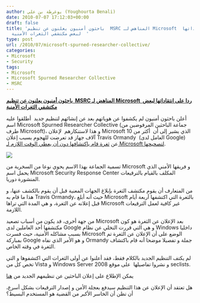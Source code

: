 ```yaml
---
author: يوغرطة بن علي (Youghourta Benali)
date: 2010-07-07 17:12:03+00:00
draft: false
title: 'باحثون أمنيون يعلنون عن تنظيم  MSRC المناهض لـ Microsoft  ردا على انتقاداتها
  لبعض مكتشفي الثغرات الأمنية  '
type: post
url: /2010/07/microsoft-spurned-researcher-collective/
categories:
- Microsoft
- Security
tags:
- Microsoft
- Microsoft Spurned Researcher Collective
- MSRC
---
```


**[باحثون أمنيون يعلنون عن تنظيم  MSRC المناهض لـ Microsoft  ردا على انتقاداتها لبعض مكتشفي الثغرات الأمنية](https://www.it-scoop.com/2010/07/Microsoft-Spurned-Researcher-Collective)**




أعلن باحثون أمنيون لم يكشفوا عن هوياتهم بعد عن إنشائهم لتنظيم جديد  أطلقوا عليه اسم Microsoft Spurned Researcher Collective (جماعة الباحثين المرفوضين من طرف Microsoft)، و هذا لاستنكارهم  لإعلان Microsoft الذي يشير إلى أن  أكثر من 10 آلاف جهاز قد تعرضت للهجوم بسبب إعلان Travis Ormandy  (العامل لدى Google) عن [ثغرة قام باكتشافها دون أن يعطي الوقت اللازم لـ Microsoft لتصحيحها](https://www.it-scoop.com/2010/06/googler-criticized-for-disclosing-windows-related-flaw).




[![](https://www.it-scoop.com/wp-content/uploads/2010/04/Patch-tuesday.jpg)
](https://www.it-scoop.com/wp-content/uploads/2010/04/Patch-tuesday.jpg)




تسمية الجماعة بهذا الاسم يحوي نوعا من السخرية من Microsoft و فريقها الأمني الذي يحمل اسم Microsoft Security Response Center المكلف بالقيام بالترقيعات المنشورة دوريا.


من المتعارف أن يقوم مكتشف الثغرة بإبلاغ الجهات المعنية قبل أن يقوم بالكشف عنها، و هذا ما قام به Travis Ormandy، حيث أنه أبلغ Microsoft بالثغرة التي اكتشفها أربعة أيام قبل إعلانه عن الثغرة، و هي المدة التي تراها Microsoft غير كافية لعمل الترقيعات اللازمة.

من جهة أخرى، قد يكون من أسباب تصعيد Microsoft بعد الإعلان عن الثغرة هو كون مكتشفها أحد العاملين لدى Google و هي التي قررت التخلي عن نظام Windows داخليا بسبب مشاكله الأمنية، حيث فسرت Microsoft الوضع على أن الإعلان عن الثغرة تم بمباركة Google و هو الأمر الذي نفاه Ormandy جملة و تفصيلا موضحا أنه قام باكتشاف الثغرة في وقته الخاص.

لم يكتف التنظيم الجديد بالكلام فقط، فقد أعلنوا عن أولى الثغرات التي اكتشفوها و التي تخص كل من Vista و Windows Server 2008 و نشروا تفاصيلها  على موقع seclists.

يمكن الإطلاع على إعلان الباحثين عن تنظيمهم الجديد من [هنا](http://seclists.org/fulldisclosure/2010/Jul/3)

هل تعتقد أن الإعلان عن هذا التنظيم سيدفع بعجلة الأمن و إصدار الترقيعات بشكل أسرع، أن تظن أن الخاسر الأكبر من القضية هو المستخدم البسيط؟
